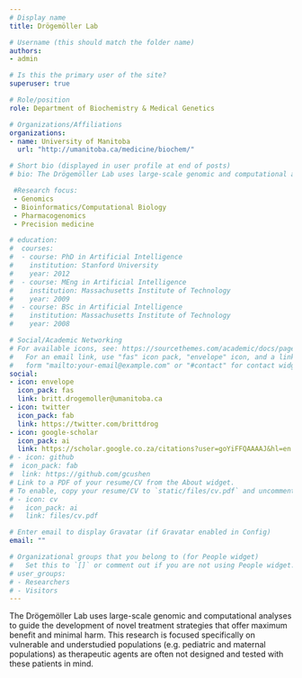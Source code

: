 ```yaml
---
# Display name
title: Drögemöller Lab

# Username (this should match the folder name)
authors:
- admin

# Is this the primary user of the site?
superuser: true

# Role/position
role: Department of Biochemistry & Medical Genetics

# Organizations/Affiliations
organizations:
- name: University of Manitoba
  url: "http://umanitoba.ca/medicine/biochem/"

# Short bio (displayed in user profile at end of posts)
# bio: The Drögemöller Lab uses large-scale genomic and computational analyses to guide the development of novel treatment strategies that offer maximum benefit and minimal harm. This research is focused specifically on vulnerable and understudied populations (e.g. pediatric and maternal populations) as therapeutic agents are often not designed and tested with these patients in mind. 

 #Research focus:
 - Genomics
 - Bioinformatics/Computational Biology
 - Pharmacogenomics
 - Precision medicine

# education:
#  courses:
#  - course: PhD in Artificial Intelligence
#    institution: Stanford University
#    year: 2012
#  - course: MEng in Artificial Intelligence
#    institution: Massachusetts Institute of Technology
#    year: 2009
#  - course: BSc in Artificial Intelligence
#    institution: Massachusetts Institute of Technology
#    year: 2008

# Social/Academic Networking
# For available icons, see: https://sourcethemes.com/academic/docs/page-builder/#icons
#   For an email link, use "fas" icon pack, "envelope" icon, and a link in the
#   form "mailto:your-email@example.com" or "#contact" for contact widget.
social:
- icon: envelope
  icon_pack: fas
  link: britt.drogemoller@umanitoba.ca
- icon: twitter
  icon_pack: fab
  link: https://twitter.com/brittdrog
- icon: google-scholar
  icon_pack: ai
  link: https://scholar.google.co.za/citations?user=goYiFFQAAAAJ&hl=en
# - icon: github
#  icon_pack: fab
#  link: https://github.com/gcushen
# Link to a PDF of your resume/CV from the About widget.
# To enable, copy your resume/CV to `static/files/cv.pdf` and uncomment the lines below.
# - icon: cv
#   icon_pack: ai
#   link: files/cv.pdf

# Enter email to display Gravatar (if Gravatar enabled in Config)
email: ""

# Organizational groups that you belong to (for People widget)
#   Set this to `[]` or comment out if you are not using People widget.
# user_groups:
# - Researchers
# - Visitors
---
```


The Drögemöller Lab uses large-scale genomic and computational analyses to guide the development of novel treatment strategies that offer maximum benefit and minimal harm. This research is focused specifically on vulnerable and understudied populations (e.g. pediatric and maternal populations) as therapeutic agents are often not designed and tested with these patients in mind. 
